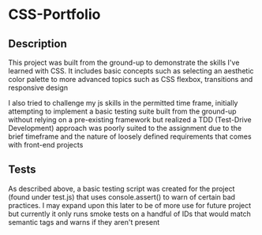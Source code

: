 # CSS-Portfolio

## Description

This project was built from the ground-up to demonstrate the skills I've learned with CSS. It includes basic concepts such as selecting an aesthetic color palette to more advanced topics such as CSS flexbox, transitions and responsive design

I also tried to challenge my js skills in the permitted time frame, initially attempting to implement a basic testing suite built from the ground-up without relying on a pre-existing framework but realized a TDD (Test-Drive Development) approach was poorly suited to the assignment due to the brief timeframe and the nature of loosely defined requirements that comes with front-end projects

## Tests

As described above, a basic testing script was created for the project (found under test.js) that uses console.assert() to warn of certain bad practices. I may expand upon this later to be of more use for future project but currently it only runs smoke tests on a handful of IDs that would match semantic tags and warns if they aren't present
